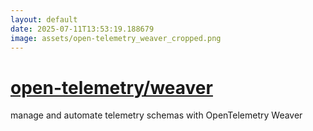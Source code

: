 ```yaml
---
layout: default
date: 2025-07-11T13:53:19.188679
image: assets/open-telemetry_weaver_cropped.png
---
```


# [open-telemetry/weaver](https://github.com/open-telemetry/weaver)

manage and automate telemetry schemas with OpenTelemetry Weaver
